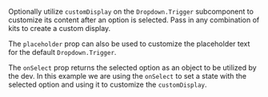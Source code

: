 Optionally utilize `customDisplay` on the `Dropdown.Trigger` subcomponent to customize its content after an option is selected. Pass in any combination of kits to create a custom display.

The `placeholder` prop can also be used to customize the placeholder text for the default `Dropdown.Trigger`. 

The `onSelect` prop returns the selected option as an object to be utilized by the dev. In this example we are using the `onSelect` to set a state with the selected option and using it to customize the `customDisplay`.